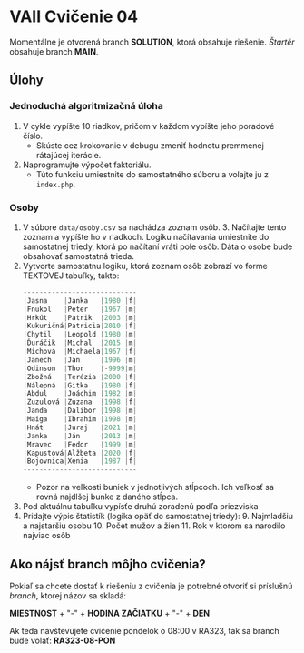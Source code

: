 # VAII Cvičenie 04
Momentálne je otvorená branch __SOLUTION__, ktorá obsahuje riešenie. _Štartér_ obsahuje branch  __MAIN__.

## Úlohy

### Jednoduchá algoritmizačná úloha
1. V cykle vypíšte 10 riadkov, pričom v každom vypíšte jeho poradové číslo. 
   * Skúste cez krokovanie v debugu zmeniť hodnotu premmenej rátajúcej iterácie.
2. Naprogramujte výpočet faktoriálu.
   * Túto funkciu umiestnite do samostatného súboru a volajte ju z `index.php`.

### Osoby

1. V súbore `data/osoby.csv` sa nachádza zoznam osôb.
   3. Načítajte tento zoznam a vypíšte ho v riadkoch. Logiku načítavania umiestnite do samostatnej triedy, ktorá po načítaní vráti pole osôb. Dáta o osobe bude obsahovať samostatná trieda.
4. Vytvorte samostatnu logiku, ktorá zoznam osôb zobrazí vo forme TEXTOVEJ tabuľky, takto:
      ```php
      ----------------------------
      |Jasna    |Janka   |1980 |f|
      |Fnukol   |Peter   |1967 |m|
      |Hrkút    |Patrik  |2003 |m|
      |Kukuričná|Patricia|2010 |f|
      |Chytil   |Leopold |1980 |m|
      |Ďuráčik  |Michal  |2015 |m|
      |Michová  |Michaela|1967 |f|
      |Janech   |Ján     |1996 |m|
      |Odinson  |Thor    |-9999|m|
      |Zbožná   |Terézia |2000 |f|
      |Nálepná  |Gitka   |1980 |f|
      |Abdul    |Joáchim |1982 |m|
      |Zuzulová |Zuzana  |1998 |f|
      |Janda    |Dalibor |1998 |m|
      |Maiga    |Ibrahim |1998 |m|
      |Hnát     |Juraj   |2021 |m|
      |Janka    |Ján     |2013 |m|
      |Mravec   |Fedor   |1999 |m|
      |Kapustová|Alžbeta |2020 |f|
      |Bojovnica|Xenia   |1987 |f|
      ----------------------------
      ```
      * Pozor na veľkosti buniek v jednotlivých stĺpcoch. Ich veľkosť sa rovná najdlšej bunke z daného stĺpca.
5. Pod aktuálnu tabuľku vypísťe druhú zoradenú podľa priezviska
8. Pridajte výpis štatistík (logika opäť do samostatnej triedy):
    9. Najmladšiu a najstaršiu osobu
    10. Počet mužov a žien
    11. Rok v ktorom sa narodilo najviac osôb


## Ako nájsť branch môjho cvičenia?
Pokiaľ sa chcete dostať k riešeniu z cvičenia je potrebné otvoriť si príslušnú _branch_, ktorej názov sa skladá:

__MIESTNOST__ + "-" + __HODINA ZAČIATKU__ + "-" + __DEN__

Ak teda navštevujete cvičenie pondelok o 08:00 v RA323, tak sa branch bude volať: __RA323-08-PON__
